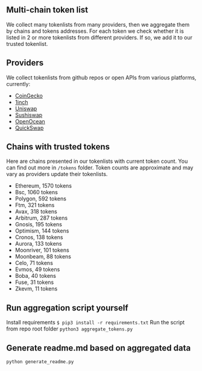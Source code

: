 
## Multi-chain token list 
We collect many tokenlists from many providers, then we aggregate them by chains and tokens addresses. 
For each token we check whether it is listed in 2 or more tokenlists from different providers. If so, 
we add it to our trusted tokenlist.

## Providers
We collect tokenlists from github repos or open APIs from various platforms, currently:
- [CoinGecko](https://www.coingecko.com/)
- [1inch](https://app.1inch.io/)
- [Uniswap](https://uniswap.org/)
- [Sushiswap](https://www.sushi.com/)
- [OpenOcean](https://openocean.finance/)
- [QuickSwap](https://quickswap.exchange/#/swap)

## Chains with trusted tokens
Here are chains presented in our tokenlists with current token count. You can find out more in `/tokens` folder.
Token counts are approximate and may vary as providers update their tokenlists.
- Ethereum, 1570 tokens
- Bsc, 1060 tokens
- Polygon, 592 tokens
- Ftm, 321 tokens
- Avax, 318 tokens
- Arbitrum, 287 tokens
- Gnosis, 195 tokens
- Optimism, 144 tokens
- Cronos, 138 tokens
- Aurora, 133 tokens
- Moonriver, 101 tokens
- Moonbeam, 88 tokens
- Celo, 71 tokens
- Evmos, 49 tokens
- Boba, 40 tokens
- Fuse, 31 tokens
- Zkevm, 11 tokens

## Run aggregation script yourself
Install requirements
```$ pip3 install -r requirements.txt```
Run the script from repo root folder
```python3 aggregate_tokens.py```
## Generate readme.md based on aggregated data
```bash
python generate_readme.py
```
